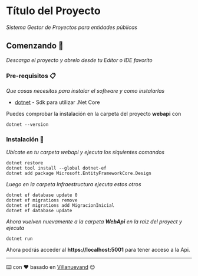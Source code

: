 # Título del Proyecto

_Sistema Gestor de Proyectos para entidades públicas_

## Comenzando 🚀

_Descarga el proyecto y abrelo desde tu Editor o IDE favorito_



### Pre-requisitos 📋

_Que cosas necesitas para instalar el software y como instalarlas_

* [dotnet](https://dotnet.microsoft.com/download/thank-you/dotnet-sdk-3.0.100-windows-x64-installer) - Sdk para utilizar .Net Core

Puedes comprobar la instalación en la carpeta del proyecto **webapi** con
```
dotnet --version
```

### Instalación 🔧

_Ubícate en tu carpeta webapi y ejecuta los siquientes comandos_

```
dotnet restore
dotnet tool install --global dotnet-ef
dotnet add package Microsoft.EntityFrameworkCore.Design
```
_Luego en la carpeta Infraestructura ejecuta estos otros_
```
dotnet ef database update 0
dotnet ef migrations remove
dotnet ef migrations add MigracionInicial
dotnet ef database update
```
_Ahora vuelven nuevamente a la carpeta **WebApi** en la raiz del proyect y ejecuta_
```
dotnet run
```

Ahora podrás acceder al **https://localhost:5001** para tener acceso a la Api.

---
⌨️ con ❤️ basado en  [Villanuevand](https://gist.github.com/Villanuevand/6386899f70346d4580c723232524d35a#file-readme-espanol-md) 😊
